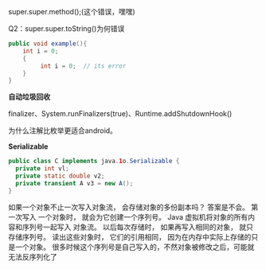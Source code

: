 super.super.method\(\);\(这个错误，嘿嘿\)

Q2：super.super.toString\(\)为何错误



```java
public void example(){
    int i = 0;
    {
         int i = 0;  // its error
    }
}
```

**自动垃圾回收**

finalizer、System.runFinalizers\(true\)、Runtime.addShutdownHook\(\)



为什么注解比枚举更适合android。



**Serializable**

```java
public class C implements java.1o.Serializable {
  private int vl;
  private static double v2;
  private transient A v3 = new A();
}
```

如果一个对象不止一次写入对象流， 会存储对象的多份副本吗？ 答案是不会。 第一次写入 一个对象时， 就会为它创建一个序列号。 Java 虚拟机将对象的所有内容和序列号一起写入 对象流。 以后每次存储时， 如果再写入相同的对象， 就只存储序列号。 读出这些对象时， 它们的引用相同， 因为在内存中实际上存储的只是一个对象。 很多时候这个序列号是自己写入的，不然对象被修改之后，可能就无法反序列化了

